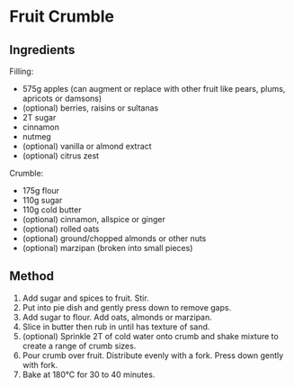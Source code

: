 # Fruit Crumble

## Ingredients

Filling:

- 575g apples (can augment or replace with other fruit like pears, plums, apricots or damsons)
- (optional) berries, raisins or sultanas
- 2T sugar
- cinnamon
- nutmeg
- (optional) vanilla or almond extract
- (optional) citrus zest

Crumble:

- 175g flour
- 110g sugar
- 110g cold butter
- (optional) cinnamon, allspice or ginger
- (optional) rolled oats
- (optional) ground/chopped almonds or other nuts
- (optional) marzipan (broken into small pieces)

## Method

1. Add sugar and spices to fruit. Stir.
2. Put into pie dish and gently press down to remove gaps.
3. Add sugar to flour. Add oats, almonds or marzipan.
4. Slice in butter then rub in until has texture of sand.
5. (optional) Sprinkle 2T of cold water onto crumb and shake mixture to create a range of crumb sizes.
6. Pour crumb over fruit. Distribute evenly with a fork. Press down gently with fork.
7. Bake at 180°C for 30 to 40 minutes.

